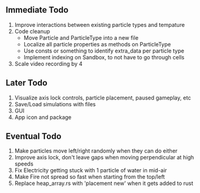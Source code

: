 ## Immediate Todo
1. Improve interactions between existing particle types and tempature
2. Code cleanup
    * Move Particle and ParticleType into a new file
    * Localize all particle properties as methods on ParticleType
    * Use consts or something to identify extra_data per particle type
    * Implement indexing on Sandbox, to not have to go through cells
3. Scale video recording by 4

## Later Todo
1. Visualize axis lock controls, particle placement, paused gameplay, etc
2. Save/Load simulations with files
3. GUI
4. App icon and package

## Eventual Todo
1. Make particles move left/right randomly when they can do either
2. Improve axis lock, don't leave gaps when moving perpendicular at high speeds
3. Fix Electricity getting stuck with 1 particle of water in mid-air
4. Make Fire not spread so fast when starting from the top/left
5. Replace heap_array.rs with 'placement new' when it gets added to rust
